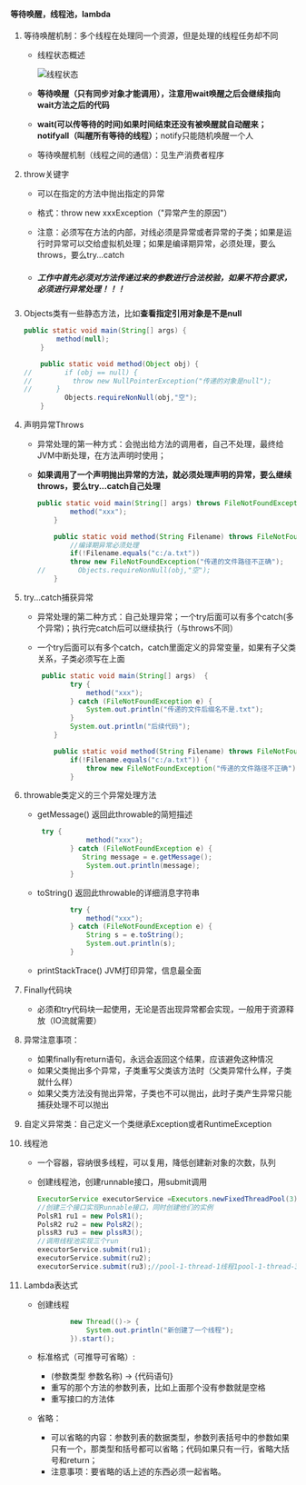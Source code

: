 #### 等待唤醒，线程池，lambda

1. 等待唤醒机制：多个线程在处理同一个资源，但是处理的线程任务却不同

   - 线程状态概述
   
     ![线程状态](D:\HH_STUDY-test\基础知识加强版\07异常\其余(等待唤醒，线程池，lambda).assets\线程状态.PNG)
   
   - **等待唤醒（只有同步对象才能调用），注意用wait唤醒之后会继续指向wait方法之后的代码**
   
   - **wait(可以传等待的时间)如果时间结束还没有被唤醒就自动醒来；notifyall（叫醒所有等待的线程）**；notify只能随机唤醒一个人
   
   - 等待唤醒机制（线程之间的通信）：见生产消费者程序
   
2. throw关键字

   - 可以在指定的方法中抛出指定的异常

   - 格式：throw new xxxException（"异常产生的原因"）

   - 注意：必须写在方法的内部，对线必须是异常或者异常的子类；如果是运行时异常可以交给虚拟机处理；如果是编译期异常，必须处理，要么throws，要么try...catch

   - ##### **工作中首先必须对方法传递过来的参数进行合法校验，如果不符合要求，必须进行异常处理！！！**

3. Objects类有一些静态方法，比如**查看指定引用对象是不是null**

   ```java
   public static void main(String[] args) {
           method(null);
       }
   
       public static void method(Object obj) {
   //        if (obj == null) {
   //          throw new NullPointerException("传递的对象是null");
   //      }
             Objects.requireNonNull(obj,"空");
       }
   ```

4. 声明异常Throws

   - 异常处理的第一种方式：会抛出给方法的调用者，自己不处理，最终给JVM中断处理，在方法声明时使用；

   - **如果调用了一个声明抛出异常的方法，就必须处理声明的异常，要么继续throws，要么try...catch自己处理**

     ```java
     public static void main(String[] args) throws FileNotFoundException {
             method("xxx");
         }
     
         public static void method(String Filename) throws FileNotFoundException {
             //编译期异常必须处理
             if(!Filename.equals("c:/a.txt"))
             throw new FileNotFoundException("传递的文件路径不正确");
     //        Objects.requireNonNull(obj,"空");
         }
     ```

5. try...catch捕获异常

   - 异常处理的第二种方式：自己处理异常；一个try后面可以有多个catch(多个异常)；执行完catch后可以继续执行（与throws不同）

   - 一个try后面可以有多个catch，catch里面定义的异常变量，如果有子父类关系，子类必须写在上面

     ```java
      public static void main(String[] args)  {
             try {
                 method("xxx");
             } catch (FileNotFoundException e) {
                 System.out.println("传递的文件后缀名不是.txt");
             }
             System.out.println("后续代码");
         }
     
         public static void method(String Filename) throws FileNotFoundException {
             if(!Filename.equals("c:/a.txt")) {
                 throw new FileNotFoundException("传递的文件路径不正确");
             }
     ```

6. throwable类定义的三个异常处理方法

   - getMessage() 返回此throwable的简短描述

     ```java
      try {
                 method("xxx");
             } catch (FileNotFoundException e) {
     			String message = e.getMessage();
                 System.out.println(message);
             }
     ```

   - toString() 返回此throwable的详细消息字符串

     ```java
             try {
                 method("xxx");
             } catch (FileNotFoundException e) {
                 String s = e.toString();
                 System.out.println(s);
             }
     ```

   - printStackTrace() JVM打印异常，信息最全面

7. Finally代码块

   - 必须和try代码块一起使用，无论是否出现异常都会实现，一般用于资源释放（IO流就需要）

8. 异常注意事项：

   - 如果finally有return语句，永远会返回这个结果，应该避免这种情况
   - 如果父类抛出多个异常，子类重写父类该方法时（父类异常什么样，子类就什么样）
   - 如果父类方法没有抛出异常，子类也不可以抛出，此时子类产生异常只能捕获处理不可以抛出

9. 自定义异常类：自己定义一个类继承Exception或者RuntimeException

10. 线程池

    - 一个容器，容纳很多线程，可以复用，降低创建新对象的次数，队列

    - 创建线程池，创建runnable接口，用submit调用

      ```java
      ExecutorService executorService =Executors.newFixedThreadPool(3); 		
      //创建三个接口实现Runnable接口，同时创建他们的实例
      PolsR1 ru1 = new PolsR1();
      PolsR2 ru2 = new PolsR2();
      plssR3 ru3 = new plssR3();
      //调用线程池实现三个run
      executorService.submit(ru1);
      executorService.submit(ru2);
      executorService.submit(ru3);//pool-1-thread-1线程1pool-1-thread-3线程pool-1-thread-3线程3pool-1-thread-3线程3pool-1-thread-2线程2
      ```

11. Lambda表达式

    - 创建线程

      ```java
              new Thread(()-> {
                  System.out.println("新创建了一个线程");
              }).start();
      ```

    - 标准格式（可推导可省略）:

      - (参数类型 参数名称) -> {代码语句}
      - 重写的那个方法的参数列表，比如上面那个没有参数就是空格
      - 重写接口的方法体

    - 省略：

      - 可以省略的内容：参数列表的数据类型，参数列表括号中的参数如果只有一个，那类型和括号都可以省略；代码如果只有一行，省略大括号和return；
      - 注意事项：要省略的话上述的东西必须一起省略。